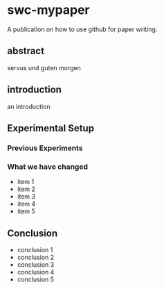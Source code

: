 # swc-mypaper

A publication on how to use github for paper writing.
## abstract
servus und guten morgen
## introduction
an introduction
## Experimental Setup
### Previous Experiments
### What we have changed
- item 1
- item 2
- item 3
- item 4
- item 5

## Conclusion
- conclusion 1
- conclusion 2
- conclusion 3
- conclusion 4
- conclusion 5

